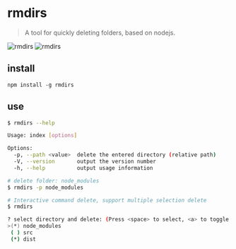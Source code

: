 # rmdirs

> A tool for quickly deleting folders, based on nodejs.

![rmdirs](https://img.shields.io/npm/v/rmdirs.svg?style=flat-square)
![rmdirs](https://img.shields.io/npm/dt/rmdirs.svg)

## install

```
npm install -g rmdirs
```

## use

```bash
$ rmdirs --help

Usage: index [options]

Options:
  -p, --path <value>  delete the entered directory (relative path)
  -V, --version       output the version number
  -h, --help          output usage information
```

```bash
# delete folder: node_modules
$ rmdirs -p node_modules

# Interactive command delete, support multiple selection delete
$ rmdirs

? select directory and delete: (Press <space> to select, <a> to toggle all, <i> to invert selection)
>(*) node_modules
 ( ) src
 (*) dist
```